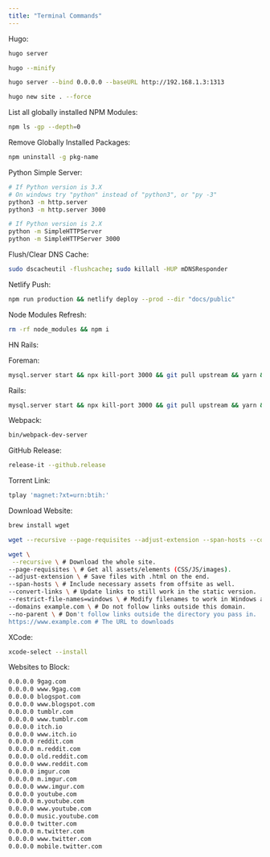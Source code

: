 ```yaml
---
title: "Terminal Commands"
---
```


Hugo:

```sh
hugo server

hugo --minify

hugo server --bind 0.0.0.0 --baseURL http://192.168.1.3:1313

hugo new site . --force
```

List all globally installed NPM Modules:

```sh
npm ls -gp --depth=0
```

Remove Globally Installed Packages:

```sh
npm uninstall -g pkg-name
```

Python Simple Server:

```sh
# If Python version is 3.X
# On windows try "python" instead of "python3", or "py -3"
python3 -m http.server
python3 -m http.server 3000

# If Python version is 2.X
python -m SimpleHTTPServer
python -m SimpleHTTPServer 3000
```

Flush/Clear DNS Cache:

```sh
sudo dscacheutil -flushcache; sudo killall -HUP mDNSResponder
```

Netlify Push:

```sh
npm run production && netlify deploy --prod --dir "docs/public"
```

Node Modules Refresh:

```sh
rm -rf node_modules && npm i
```

HN Rails:

Foreman:

```sh
mysql.server start && npx kill-port 3000 && git pull upstream && yarn && bundle install && rails db:migrate && gem install foreman && foreman start -p 3000
```

Rails:

```sh
mysql.server start && npx kill-port 3000 && git pull upstream && yarn && bundle install && rails db:migrate && rails server
```

Webpack:

```sh
bin/webpack-dev-server
```

GitHub Release:

```sh
release-it --github.release
```

Torrent Link:

```sh
tplay 'magnet:?xt=urn:btih:'
```

Download Website:

```sh
brew install wget
```

```sh
wget --recursive --page-requisites --adjust-extension --span-hosts --convert-links --restrict-file-names=windows --no-parent https://www.example.com

wget \
 --recursive \ # Download the whole site.
--page-requisites \ # Get all assets/elements (CSS/JS/images).
--adjust-extension \ # Save files with .html on the end.
--span-hosts \ # Include necessary assets from offsite as well.
--convert-links \ # Update links to still work in the static version.
--restrict-file-names=windows \ # Modify filenames to work in Windows as well.
--domains example.com \ # Do not follow links outside this domain.
--no-parent \ # Don't follow links outside the directory you pass in.
https://www.example.com # The URL to downloads
```

XCode:

```sh
xcode-select --install
```

Websites to Block:

```sh
0.0.0.0 9gag.com
0.0.0.0 www.9gag.com
0.0.0.0 blogspot.com
0.0.0.0 www.blogspot.com
0.0.0.0 tumblr.com
0.0.0.0 www.tumblr.com
0.0.0.0 itch.io
0.0.0.0 www.itch.io
0.0.0.0 reddit.com
0.0.0.0 m.reddit.com
0.0.0.0 old.reddit.com
0.0.0.0 www.reddit.com
0.0.0.0 imgur.com
0.0.0.0 m.imgur.com
0.0.0.0 www.imgur.com
0.0.0.0 youtube.com
0.0.0.0 m.youtube.com
0.0.0.0 www.youtube.com
0.0.0.0 music.youtube.com
0.0.0.0 twitter.com
0.0.0.0 m.twitter.com
0.0.0.0 www.twitter.com
0.0.0.0 mobile.twitter.com
```
